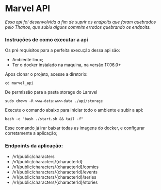 # Marvel API

_Essa api foi desenvolvida a fim de suprir os endpoits que foram quebrados pelo Thanos, que subiu alguns commits errados quebrando os endpoits._

### Instruções de como executar a api

Os pré requisitos para a perfeita execução dessa api são:
 * Ambiente linux;
 * Ter o docker instalado na maquina, na versão 17.06.0+

Apos clonar o projeto, acesse a diretorio:

`cd marvel_api`

De permissão para a pasta storage do Laravel

`sudo chown -R www-data:www-data ./api/storage`

Execute o comando abaixo para iniciar todo o ambiente e subir a api:

`bash -c "bash ./start.sh && tail -f"`

Esse comando já irar baixar todas as imagens do docker, e configurar corretamente a aplicação;

### Endpoints da aplicação:

* /v1/public/characters
* /v1/public/characters/{characterId}
* /v1/public/characters/{characterId}/comics
* /v1/public/characters/{characterId}/events
* /v1/public/characters/{characterId}/series
* /v1/public/characters/{characterId}/stories
